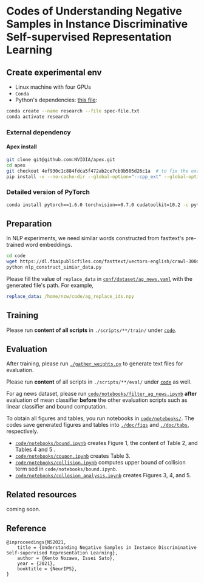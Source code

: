 # Codes of Understanding Negative Samples in Instance Discriminative Self-supervised Representation Learning

## Create experimental env

- Linux machine with four GPUs
- `Conda`
- Python's dependencies: [this file](./spec-file.txt):

```bash
conda create --name research --file spec-file.txt
conda activate research
```

### External dependency

#### Apex install

```bash
git clone git@github.com:NVIDIA/apex.git
cd apex
git checkout 4ef930c1c884fdca5f472ab2ce7cb9b505d26c1a  # to fix the exact library version
pip install -v --no-cache-dir --global-option="--cpp_ext" --global-option="--cuda_ext" ./
```

### Detailed version of PyTorch

```bash
conda install pytorch==1.6.0 torchvision==0.7.0 cudatoolkit=10.2 -c pytorch
```

## Preparation

In NLP experiments, we need similar words constructed from fasttext's pre-trained word embeddings.

```bash
cd code
wget https://dl.fbaipublicfiles.com/fasttext/vectors-english/crawl-300d-2M.vec.zip
python nlp_construct_simiar_data.py
```

Please fill the value of `replace_data` in [`conf/dataset/ag_news.yaml`](./conf/dataset/ag_news.yaml) with the generated file's path.
For example,

```yaml
replace_data: /home/nzw/code/ag_replace_ids.npy
```

## Training

Please run __content of all scripts__ in `./scripts/**/train/` under [`code`](./code).

## Evaluation

After training, please run [`./gather_weights.py`](./gather_weights.py) to generate text files for evaluation.

Please run __content__ of all scripts in `./scripts/**/eval/` under [`code`](./code) as well.

For ag news dataset, please run [`code/notebooks/filter_ag_news.ipynb`](code/notebooks/filter_ag_news.ipynb) __after__ evaluation of mean classifier __before__ the other evaluation scripts such as linear classifier and bound computation.

To obtain all figures and tables, you run notebooks in [`code/notebooks/`](./code/notebooks). The codes save generated figures and tables into [`./doc/figs`](./doc/figs) and [`./doc/tabs`](./doc/tabs), respectively.

- [`code/notebooks/bound.ipynb`](code/notebooks/bound.ipynb) creates Figure 1, the content of Table 2, and Tables 4 and 5 .
- [`code/notebooks/coupon.ipynb`](code/notebooks/coupon.ipynb) creates Table 3.
- [`code/notebooks/collision.ipynb`](code/notebooks/collision.ipynb) computes upper bound of collision term sed in `code/notebooks/bound.ipynb`.
- [`code/notebooks/collosion_analysis.ipynb`](code/notebooks/collosion_analysis.ipynb) creates Figures 3, 4, and 5.

## Related resources

coming soon.

## Reference
```
@inproceedings{NS2021,
    title = {Understanding Negative Samples in Instance Discriminative Self-supervised Representation Learning},
    author = {Kento Nozawa, Issei Sato},
    year = {2021},
    booktitle = {NeurIPS},
}
```
